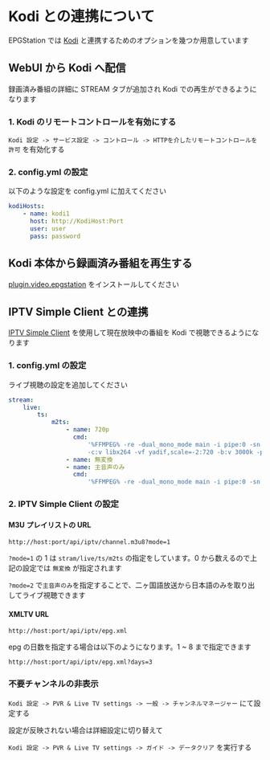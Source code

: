 # Kodi との連携について

EPGStation では [Kodi](https://kodi.tv/) と連携するためのオプションを幾つか用意しています

## WebUI から Kodi へ配信

録画済み番組の詳細に STREAM タブが追加され Kodi での再生ができるようになります

### 1. Kodi のリモートコントロールを有効にする

`Kodi 設定 -> サービス設定 -> コントロール -> HTTPを介したリモートコントロールを許可` を有効化する

### 2. config.yml の設定

以下のような設定を config.yml に加えてください

```yaml
kodiHosts:
    - name: kodi1
      host: http://KodiHost:Port
      user: user
      pass: password
```

## Kodi 本体から録画済み番組を再生する

[plugin.video.epgstation](https://github.com/l3tnun/plugin.video.epgstation) をインストールしてください

## IPTV Simple Client との連携

[IPTV Simple Client](https://kodi.wiki/view/Add-on:IPTV_Simple_Client) を使用して現在放映中の番組を Kodi で視聴できるようになります

### 1. config.yml の設定

ライブ視聴の設定を追加してください

```yaml
stream:
    live:
        ts:
            m2ts:
                - name: 720p
                  cmd:
                      '%FFMPEG% -re -dual_mono_mode main -i pipe:0 -sn -threads 0 -c:a aac -ar 48000 -b:a 192k -ac 2
                      -c:v libx264 -vf yadif,scale=-2:720 -b:v 3000k -preset veryfast -y -f mpegts pipe:1'
                - name: 無変換
                - name: 主音声のみ
                  cmd:
                      '%FFMPEG% -re -dual_mono_mode main -i pipe:0 -sn -threads 0 -c:a aac -ar 48000 -c:v copy -y -f mpegts pipe:1'
```

### 2. IPTV Simple Client の設定

#### M3U プレイリストの URL

```
http://host:port/api/iptv/channel.m3u8?mode=1
```

`?mode=1` の 1 は `stram/live/ts/m2ts` の指定をしています。0 から数えるので上記の設定では `無変換` が指定されます

`?mode=2` で`主音声のみ`を指定することで、二ヶ国語放送から日本語のみを取り出してライブ視聴できます

#### XMLTV URL

```
http://host:port/api/iptv/epg.xml
```

epg の日数を指定する場合は以下のようになります。1 ~ 8 まで指定できます

```
http://host:port/api/iptv/epg.xml?days=3
```

### 不要チャンネルの非表示

`Kodi 設定 -> PVR & Live TV settings -> 一般 -> チャンネルマネージャー` にて設定する

設定が反映されない場合は詳細設定に切り替えて

`Kodi 設定 -> PVR & Live TV settings -> ガイド -> データクリア` を実行する
